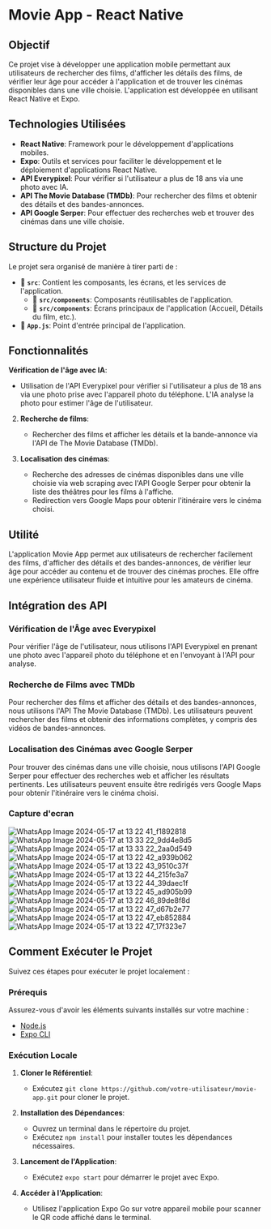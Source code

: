 # Movie App - React Native

## Objectif

Ce projet vise à développer une application mobile permettant aux utilisateurs de rechercher des films, d'afficher les détails des films, de vérifier leur âge pour accéder à l'application et de trouver les cinémas disponibles dans une ville choisie. L'application est développée en utilisant React Native et Expo.

## Technologies Utilisées

- **React Native**: Framework pour le développement d'applications mobiles.
- **Expo**: Outils et services pour faciliter le développement et le déploiement d'applications React Native.
- **API Everypixel**: Pour vérifier si l'utilisateur a plus de 18 ans via une photo avec IA.
- **API The Movie Database (TMDb)**: Pour rechercher des films et obtenir des détails et des bandes-annonces.
- **API Google Serper**: Pour effectuer des recherches web et trouver des cinémas dans une ville choisie.

## Structure du Projet

Le projet sera organisé de manière à tirer parti de :

- 📁 **`src`**: Contient les composants, les écrans, et les services de l'application.
  - 📄 **`src/components`**: Composants réutilisables de l'application.
  - 📄 **`src/components`**: Écrans principaux de l'application (Accueil, Détails du film, etc.).
- 📄 **`App.js`**: Point d'entrée principal de l'application.

## Fonctionnalités

**Vérification de l'âge avec IA**:
   - Utilisation de l'API Everypixel pour vérifier si l'utilisateur a plus de 18 ans via une photo prise avec l'appareil photo du téléphone. L'IA analyse la photo pour estimer l'âge de l'utilisateur.

2. **Recherche de films**:
   - Rechercher des films et afficher les détails et la bande-annonce via l'API de The Movie Database (TMDb).

3. **Localisation des cinémas**:
   - Recherche des adresses de cinémas disponibles dans une ville choisie via web scraping avec l'API Google Serper pour obtenir la liste des théâtres pour les films à l'affiche.
   - Redirection vers Google Maps pour obtenir l'itinéraire vers le cinéma choisi.


## Utilité

L'application Movie App permet aux utilisateurs de rechercher facilement des films, d'afficher des détails et des bandes-annonces, de vérifier leur âge pour accéder au contenu et de trouver des cinémas proches. Elle offre une expérience utilisateur fluide et intuitive pour les amateurs de cinéma.

## Intégration des API

### Vérification de l'Âge avec Everypixel

Pour vérifier l'âge de l'utilisateur, nous utilisons l'API Everypixel en prenant une photo avec l'appareil photo du téléphone et en l'envoyant à l'API pour analyse.

### Recherche de Films avec TMDb

Pour rechercher des films et afficher des détails et des bandes-annonces, nous utilisons l'API The Movie Database (TMDb). Les utilisateurs peuvent rechercher des films et obtenir des informations complètes, y compris des vidéos de bandes-annonces.

### Localisation des Cinémas avec Google Serper

Pour trouver des cinémas dans une ville choisie, nous utilisons l'API Google Serper pour effectuer des recherches web et afficher les résultats pertinents. Les utilisateurs peuvent ensuite être redirigés vers Google Maps pour obtenir l'itinéraire vers le cinéma choisi.

### Capture d'ecran

![WhatsApp Image 2024-05-17 at 13 22 41_f1892818](https://github.com/killer-beep07/Movies-App/assets/130712993/bce0fd4e-8cf6-4dc4-a778-574599e0ac59)
![WhatsApp Image 2024-05-17 at 13 33 22_9dd4e8d5](https://github.com/killer-beep07/Movies-App/assets/130712993/c3b1110e-a6e0-4f93-85e3-cac6c6dfe3c1)
![WhatsApp Image 2024-05-17 at 13 33 22_2aa0d549](https://github.com/killer-beep07/Movies-App/assets/130712993/285d4ed8-f4d0-4de8-a608-1021a5f5f128)
![WhatsApp Image 2024-05-17 at 13 22 42_a939b062](https://github.com/killer-beep07/Movies-App/assets/130712993/8c94ed25-bb7d-4bfe-b5f3-e62ae3331f3b)
![WhatsApp Image 2024-05-17 at 13 22 43_9510c37f](https://github.com/killer-beep07/Movies-App/assets/130712993/b2a8870e-e7a3-4d82-aae1-95f9f40e2bdd)
![WhatsApp Image 2024-05-17 at 13 22 44_215fe3a7](https://github.com/killer-beep07/Movies-App/assets/130712993/13eff8d2-7f83-4ad0-b135-18844449d79d)
![WhatsApp Image 2024-05-17 at 13 22 44_39daec1f](https://github.com/killer-beep07/Movies-App/assets/130712993/b14e376d-ded6-480b-8bda-0df639be8884)
![WhatsApp Image 2024-05-17 at 13 22 45_ad905b99](https://github.com/killer-beep07/Movies-App/assets/130712993/3c75e470-539c-43b2-8a3c-50bec35e5cd8)
![WhatsApp Image 2024-05-17 at 13 22 46_89de8f8d](https://github.com/killer-beep07/Movies-App/assets/130712993/b762a946-f1d8-4db9-ac57-da752c9654b9)
![WhatsApp Image 2024-05-17 at 13 22 47_d67b2e77](https://github.com/killer-beep07/Movies-App/assets/130712993/78cd6a2f-f18e-44ac-a197-a389b75c832b)
![WhatsApp Image 2024-05-17 at 13 22 47_eb852884](https://github.com/killer-beep07/Movies-App/assets/130712993/64cd2b96-df69-4e15-9721-180fd125d3de)
![WhatsApp Image 2024-05-17 at 13 22 47_17f323e7](https://github.com/killer-beep07/Movies-App/assets/130712993/16f61106-eace-4050-8992-d10fb7ced4eb)












## Comment Exécuter le Projet

Suivez ces étapes pour exécuter le projet localement :

### Prérequis

Assurez-vous d'avoir les éléments suivants installés sur votre machine :

- [Node.js](https://nodejs.org/)
- [Expo CLI](https://docs.expo.dev/get-started/installation/)

### Exécution Locale

1. **Cloner le Référentiel**:
   - Exécutez `git clone https://github.com/votre-utilisateur/movie-app.git` pour cloner le projet.

2. **Installation des Dépendances**:
   - Ouvrez un terminal dans le répertoire du projet.
   - Exécutez `npm install` pour installer toutes les dépendances nécessaires.

3. **Lancement de l'Application**:
   - Exécutez `expo start` pour démarrer le projet avec Expo.

4. **Accéder à l'Application**:
   - Utilisez l'application Expo Go sur votre appareil mobile pour scanner le QR code affiché dans le terminal.

